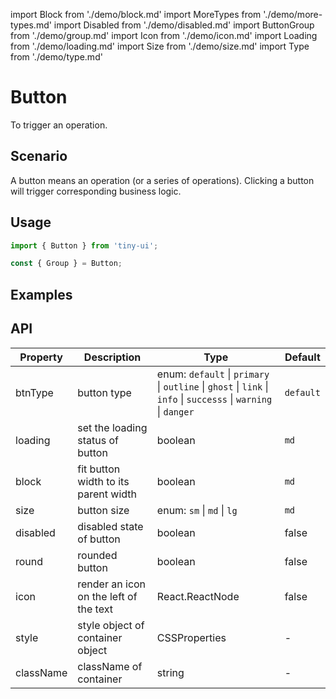 import Block from './demo/block.md'
import MoreTypes from './demo/more-types.md'
import Disabled from './demo/disabled.md'
import ButtonGroup from './demo/group.md'
import Icon from './demo/icon.md'
import Loading from './demo/loading.md'
import Size from './demo/size.md'
import Type from './demo/type.md'

# Button

To trigger an operation.

## Scenario

A button means an operation (or a series of operations). Clicking a button will trigger corresponding business logic.

## Usage

```jsx
import { Button } from 'tiny-ui';

const { Group } = Button;
```

## Examples

<layout>
  <column>
    <Type/>
    <MoreTypes/>
    <Size/>
    <ButtonGroup/>
    <Loading/>
  </column>
  <column>
    <Icon/>
    <Disabled/>
    <Block/>
  </column>
</layout>

## API

| Property  | Description                               | Type                                  | Default |
| --------- | ----------------------------------------- | ------------------------------------- | ------- |
| btnType   | button type                               | enum: `default` &#124; `primary` &#124; `outline` &#124; `ghost` &#124; `link` &#124; `info` &#124; `successs` &#124; `warning` &#124; `danger` | `default`    |
| loading   | set the loading status of button          | boolean                               | `md`    |
| block     | fit button width to its parent width      | boolean                               | `md`    |
| size      | button size                               | enum: `sm` &#124; `md` &#124; `lg`    | `md`    |
| disabled  | disabled state of button                  | boolean                               | false   |
| round     | rounded button                            | boolean                               | false   |
| icon      | render an icon on the left of the text    | React.ReactNode                       | false   |
| style	    | style object of container	object          | CSSProperties                         | -       |
| className	| className of container                    | string                                | -       |
